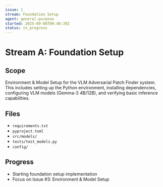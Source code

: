 ```yaml
---
issue: 1
stream: Foundation Setup
agent: general-purpose
started: 2025-09-08T09:40:39Z
status: in_progress
---
```


# Stream A: Foundation Setup

## Scope
Environment & Model Setup for the VLM Adversarial Patch Finder system. This includes setting up the Python environment, installing dependencies, configuring VLM models (Gemma-3 4B/12B), and verifying basic inference capabilities.

## Files
- `requirements.txt`
- `pyproject.toml` 
- `src/models/`
- `tests/test_models.py`
- `config/`

## Progress
- Starting foundation setup implementation
- Focus on Issue #3: Environment & Model Setup